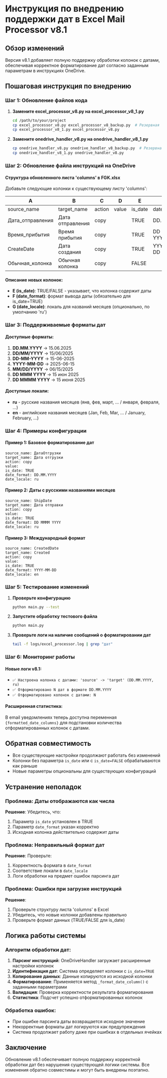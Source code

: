 # Инструкция по внедрению поддержки дат в Excel Mail Processor v8.1

## Обзор изменений

Версия v8.1 добавляет полную поддержку обработки колонок с датами, обеспечивая корректное форматирование дат согласно заданным параметрам в инструкциях OneDrive.

## Пошаговая инструкция по внедрению

### Шаг 1: Обновление файлов кода

1. **Замените excel_processor_v8.py на excel_processor_v8_1.py**
   ```bash
   cd /path/to/your/project
   cp excel_processor_v8.py excel_processor_v8_backup.py  # Резервная копия
   cp excel_processor_v8_1.py excel_processor_v8.py
   ```

2. **Замените onedrive_handler_v8.py на onedrive_handler_v8_1.py**
   ```bash
   cp onedrive_handler_v8.py onedrive_handler_v8_backup.py  # Резервная копия
   cp onedrive_handler_v8_1.py onedrive_handler_v8.py
   ```

### Шаг 2: Обновление файла инструкций на OneDrive

#### Структура обновленного листа 'columns' в FGK.xlsx

Добавьте следующие колонки к существующему листу 'columns':

| A | B | C | D | E | F | G |
|---|---|---|---|---|---|---|
| source_name | target_name | action | value | is_date | date_format | date_locale |
| Дата_отправления | Дата отправления | copy | | TRUE | DD.MM.YYYY | ru |
| Время_прибытия | Время прибытия | copy | | TRUE | DD MMM YYYY | ru |
| CreateDate | Дата создания | copy | | TRUE | YYYY-MM-DD | en |
| Обычная_колонка | Обычная колонка | copy | | FALSE | | |

#### Описание новых колонок:

- **E (is_date)**: TRUE/FALSE - указывает, что колонка содержит даты
- **F (date_format)**: формат вывода даты (обязательно для is_date=TRUE)
- **G (date_locale)**: локаль для названий месяцев (опционально, по умолчанию 'ru')

### Шаг 3: Поддерживаемые форматы дат

#### Доступные форматы:

1. **DD.MM.YYYY** → 15.06.2025
2. **DD/MM/YYYY** → 15/06/2025
3. **DD-MM-YYYY** → 15-06-2025
4. **YYYY-MM-DD** → 2025-06-15
5. **MM/DD/YYYY** → 06/15/2025
6. **DD MMM YYYY** → 15 июн 2025
7. **DD MMMM YYYY** → 15 июня 2025

#### Доступные локали:

- **ru** - русские названия месяцев (янв, фев, март, ... / января, февраля, ...)
- **en** - английские названия месяцев (Jan, Feb, Mar, ... / January, February, ...)

### Шаг 4: Примеры конфигурации

#### Пример 1: Базовое форматирование дат
```
source_name: ДатаОтгрузки
target_name: Дата отгрузки
action: copy
value: 
is_date: TRUE
date_format: DD.MM.YYYY
date_locale: ru
```

#### Пример 2: Даты с русскими названиями месяцев
```
source_name: ShipDate
target_name: Дата отправки
action: copy
value:
is_date: TRUE
date_format: DD MMMM YYYY
date_locale: ru
```

#### Пример 3: Международный формат
```
source_name: CreatedDate
target_name: Created
action: copy
value:
is_date: TRUE
date_format: YYYY-MM-DD
date_locale: en
```

### Шаг 5: Тестирование изменений

1. **Проверьте конфигурацию**
   ```bash
   python main.py --test
   ```

2. **Запустите обработку тестового файла**
   ```bash
   python main.py
   ```

3. **Проверьте логи на наличие сообщений о форматировании дат**
   ```bash
   tail -f logs/excel_processor.log | grep "дат"
   ```

### Шаг 6: Мониторинг работы

#### Новые логи v8.1:

- `✅ Настроена колонка с датами: 'source' -> 'target' (DD.MM.YYYY, ru)`
- `✅ Отформатировано N дат в формате DD.MM.YYYY`
- `✅ Отформатировано колонок с датами: N`

#### Расширенная статистика:

В email уведомлениях теперь доступна переменная `{formatted_date_columns}` для подстановки количества отформатированных колонок с датами.

## Обратная совместимость

- Все существующие настройки продолжают работать без изменений
- Колонки без параметра `is_date` или с `is_date=FALSE` обрабатываются как раньше
- Новые параметры опциональны для существующих конфигураций

## Устранение неполадок

### Проблема: Даты отображаются как числа

**Решение**: Убедитесь, что:
1. Параметр `is_date` установлен в TRUE
2. Параметр `date_format` указан корректно
3. Исходная колонка действительно содержит даты

### Проблема: Неправильный формат дат

**Решение**: Проверьте:
1. Корректность формата в `date_format`
2. Соответствие локали в `date_locale`
3. Логи обработки на предмет ошибок парсинга дат

### Проблема: Ошибки при загрузке инструкций

**Решение**: 
1. Проверьте структуру листа 'columns' в Excel
2. Убедитесь, что новые колонки добавлены правильно
3. Проверьте формат данных (TRUE/FALSE для is_date)

## Логика работы системы

### Алгоритм обработки дат:

1. **Парсинг инструкций**: OneDriveHandler загружает расширенные настройки колонок
2. **Идентификация дат**: Система определяет колонки с `is_date=TRUE`
3. **Копирование данных**: Данные копируются из исходной колонки
4. **Форматирование**: Применяется метод `_format_date_column()` с заданными параметрами
5. **Валидация**: Проверка корректности результата форматирования
6. **Статистика**: Подсчет успешно отформатированных колонок

### Обработка ошибок:

- При ошибке парсинга даты возвращается исходное значение
- Некорректные форматы дат логируются как предупреждения
- Система продолжает работу даже при ошибках в отдельных ячейках

## Заключение

Обновление v8.1 обеспечивает полную поддержку корректной обработки дат без нарушения существующей логики системы. Все изменения обратно совместимы и могут быть внедрены поэтапно.